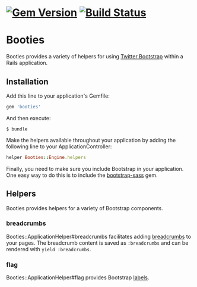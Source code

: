 # [![Gem Version](https://badge.fury.io/rb/booties.svg)](http://badge.fury.io/rb/booties) [![Build Status](https://travis-ci.org/jparker/booties.svg?branch=master)](https://travis-ci.org/jparker/booties)

# Booties

Booties provides a variety of helpers for using [Twitter
Bootstrap](http://getbootstrap.com/) within a Rails application.

## Installation

Add this line to your application's Gemfile:

```ruby
gem 'booties'
```

And then execute:

    $ bundle

Make the helpers available throughout your application by adding the following
line to your ApplicationController:

```ruby
helper Booties::Engine.helpers
```

Finally, you need to make sure you include Bootstrap in your application. One
easy way to do this is to include the
[bootstrap-sass](https://github.com/twbs/bootstrap-sass) gem.

## Helpers

Booties provides helpers for a variety of Bootstrap components.

### breadcrumbs

Booties::ApplicationHelper#breadcrumbs facilitates adding
[breadcrumbs](http://getbootstrap.com/components/#breadcrumbs) to your pages.
The breadcrumb content is saved as `:breadcrumbs` and can be rendered with
`yield :breadcrumbs`.

### flag

Booties::ApplicationHelper#flag provides Bootstrap
[labels](http://getbootstrap.com/components/#labels).
